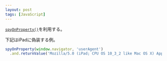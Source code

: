 ```yaml
---
layout: post
tags: [JavaScript]
---
```


[`spyOnProperty()`](https://jasmine.github.io/api/2.6/global.html#spyOnProperty)を利用する。

下記はiPadに偽装する例。
```js
spyOnProperty(window.navigator, 'userAgent')
  .and.returnValue('Mozilla/5.0 (iPad; CPU OS 10_3_2 like Mac OS X) AppleWebKit/603.2.4 (KHTML, like Gecko) Version/10.0 Mobile/14F91 Safari/602.1')
```
